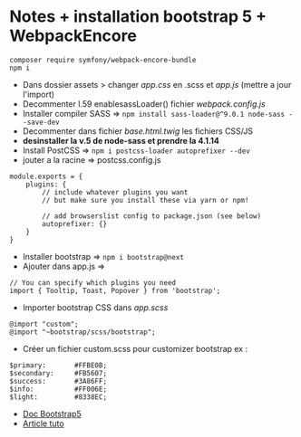 # Notes + installation bootstrap 5 + WebpackEncore
```
composer require symfony/webpack-encore-bundle
npm i
```
- Dans dossier assets > changer *app.css* en .scss et *app.js* (mettre a jour l'import)
- Decommenter l.59 enablesassLoader() fichier *webpack.config.js*
- Installer compiler SASS => `npm install sass-loader@^9.0.1 node-sass --save-dev`
- Decommenter dans fichier *base.html.twig* les fichiers CSS/JS
- **desinstaller la v.5 de node-sass et prendre la 4.1.14**
- Install PostCSS => `npm i postcss-loader autoprefixer --dev`
- jouter a la racine => postcss.config.js 
```
module.exports = {
    plugins: {
        // include whatever plugins you want
        // but make sure you install these via yarn or npm!

        // add browserslist config to package.json (see below)
        autoprefixer: {}
    }
}
```
- Installer bootstrap => `npm i bootstrap@next`
- Ajouter dans app.js => 
```
// You can specify which plugins you need
import { Tooltip, Toast, Popover } from 'bootstrap';
```

- Importer bootstrap CSS dans *app.scss* 
```
@import "custom";
@import "~bootstrap/scss/bootstrap";
```

- Créer un fichier custom.scss pour customizer bootstrap ex :
```
$primary:       #FFBE0B;
$secondary:     #FB5607;
$success:       #3A86FF;
$info:          #FF006E;
$light:         #8338EC;
```
- [Doc Bootstrap5](https://getbootstrap.com/docs/5.0/getting-started/webpack/)
- [Article tuto](https://yoandev.co/bootstrap-5-avec-symfony-5-et-webpack-encore)